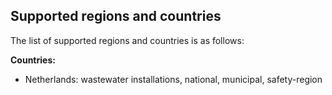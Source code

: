 ## Supported regions and countries
The list of supported regions and countries is as follows:

**Countries:**
* Netherlands: wastewater installations, national, municipal, safety-region
